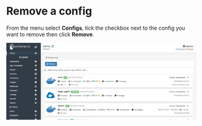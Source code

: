 # Remove a config

From the menu select **Configs**, tick the checkbox next to the config you want to remove then click **Remove**.

![](../../../.gitbook/assets/be-configs-remove-1.gif)

